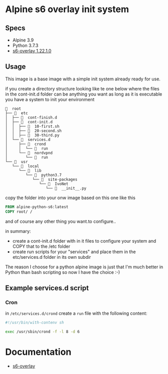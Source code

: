 # Alpine s6 overlay init system

## Specs

- Alpine 3.9
- Python 3.7.3
- [s6-overlay 1.22.1.0](https://github.com/just-containers/s6-overlay)

## Usage

This image is a base image with a simple init system already ready for use.

if you create a directory structure looking like te one below where the files in the cont-init.d folder 
can be anything you want as long as it is executable you have a system to init your environment

```text
  root
├──   etc
│  ├──   cont-finish.d
│  ├──   cont-init.d
│  │  ├──   10-first.sh
│  │  ├──   20-second.sh
│  │  ├──   30-third.py
│  └──   services.d
│     ├──   crond
│     │  └──   run
│     └──   nordvpnd
│        └──   run
└──   usr
   └──   local
      └──   lib
         └──   python3.7
            └──   site-packages
               └──   IvoNet
                  └──   __init__.py
```                     
copy the folder into your onw image based on this one like this

```dockerfile
FROM alpine-python-s6:latest
COPY root/ /
```

and of course any other thing you want.to configure..

in summary:
- create a cont-init.d folder with in it files to configure your system and COPY that to the /etc folder
- create run scripts for your "services" and place them in the etc/services.d folder in its own subdir
 
The reason I choose for a python alpine image is just that I'm much better in Python than bash scripting 
so now I have the choice :-) 
 
## Example services.d script

### Cron

in `/etc/services.d/crond` create a `run` file with the following content:

```bash
#!/usr/bin/with-contenv sh

exec /usr/sbin/crond -f -l 8 -d 6
```

# Documentation

* [s6-overlay](https://github.com/just-containers/s6-overlay)
